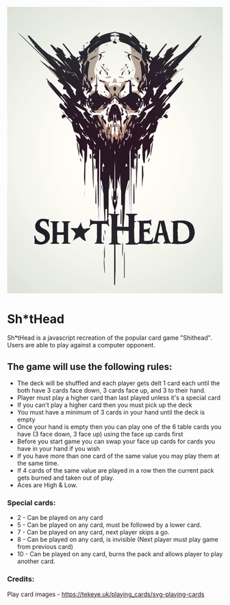 ![Sh*tHead Logo](assets/readme/shithead_logo.png)
# Sh*tHead

Sh*tHead is a javascript recreation of the popular card game "Shithead".
Users are able to play against a computer opponent.

## The game will use the following rules:

- The deck will be shuffled and each player gets delt 1 card each until the both have 3 cards face down, 3 cards face up, and 3 to their hand.
- Player must play a higher card than last played unless it's a special card
- If you can't play a higher card then you must pick up the deck
- You must have a minimum of 3 cards in your hand until the deck is empty
- Once your hand is empty then you can play one of the 6 table cards you have (3 face down, 3 face up) using the face up cards first
- Before you start game you can swap your face up cards for cards you have in your hand if you wish
- If you have more than one card of the same value you may play them at the same time.
- If 4 cards of the same value are played in a row then the current pack gets burned and taken out of play.
- Aces are High & Low.
### Special cards:
- 2 - Can be played on any card
- 5 - Can be played on any card, must be followed by a lower card.
- 7 - Can be played on any card, next player skips a go.
- 8 - Can be played on any card, is invisible (Next player must play game from previous card)
- 10 - Can be played on any card, burns the pack and allows player to play another card.

### Credits:
Play card images - https://tekeye.uk/playing_cards/svg-playing-cards